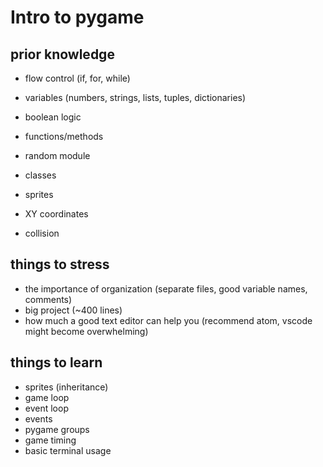 # Intro to pygame

## prior knowledge

- flow control (if, for, while)
- variables (numbers, strings, lists, tuples, dictionaries)
- boolean logic
- functions/methods
- random module
- classes

- sprites
- XY coordinates
- collision

## things to stress

- the importance of organization (separate files, good variable names, comments)
- big project (~400 lines)
- how much a good text editor can help you (recommend atom, vscode might become overwhelming)

## things to learn

- sprites (inheritance)
- game loop
- event loop
- events
- pygame groups
- game timing
- basic terminal usage
